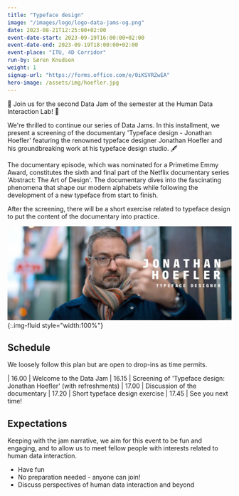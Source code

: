 ```yaml
---
title: "Typeface design"
image: "/images/logo/logo-data-jams-og.png"
date: 2023-08-21T12:25:00+02:00
event-date-start: 2023-09-19T16:00:00+02:00
event-date-end: 2023-09-19T18:00:00+02:00
event-place: "ITU, 4D Corridor"
run-by: Søren Knudsen
weight: 1
signup-url: "https://forms.office.com/e/0iKSVRZwEA"
hero-image: /assets/img/hoefler.jpg
---
```


🎉 Join us for the second Data Jam of the semester at the Human Data Interaction Lab! 📅

We're thrilled to continue our series of Data Jams. In this installment, we present a screening of the documentary 'Typeface design - Jonathan Hoefler' featuring the renowned typeface designer Jonathan Hoefler and his groundbreaking work at his typeface design studio. 🖋️

The documentary episode, which was nominated for a Primetime Emmy Award, constitutes the sixth and final part of the Netflix documentary series 'Abstract: The Art of Design'. The documentary dives into the fascinating phenomena that shape our modern alphabets while following the development of a new typeface from start to finish.

After the screening, there will be a short exercise related to typeface design to put the content of the documentary into practice.

![Portrait of Janothan Hoefler in the streets of New York City](/assets/img/hoefler.jpg){:.img-fluid style="width:100%"}

## Schedule 

We loosely follow this plan but are open to drop-ins as time permits.  

| 16.00 | Welcome to the Data Jam
| 16.15 | Screening of 'Typeface design: Jonathan Hoefler' (with refreshments)
| 17.00 | Discussion of the documentary
| 17.20 | Short typeface design exercise
| 17.45 | See you next time! 

## Expectations

Keeping with the jam narrative, we aim for this event to be fun and engaging, and to allow us to meet fellow people with interests related to human data interaction.

* Have fun 
* No preparation needed - anyone can join!
* Discuss perspectives of human data interaction and beyond 
